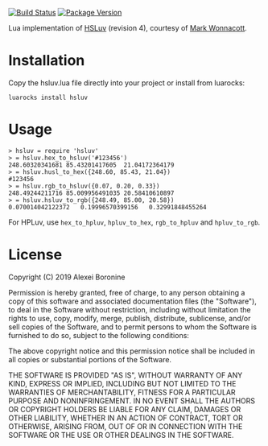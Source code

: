 [![Build Status](https://travis-ci.org/hsluv/hsluv-lua.svg)](https://travis-ci.org/hsluv/hsluv-lua)
[![Package Version](https://img.shields.io/badge/luarocks-0.1--0-blue.svg)](https://luarocks.org/modules/hsluv/hsluv)

Lua implementation of [HSLuv](http://www.hsluv.org/) (revision 4), courtesy of [Mark Wonnacott](https://github.com/Ragzouken).

# Installation

Copy the hsluv.lua file directly into your project or install from luarocks:

    luarocks install hsluv

# Usage

    > hsluv = require 'hsluv'
    > = hsluv.hex_to_hsluv('#123456')
    248.60320341681 85.43201417605  21.04172364179
    > = hsluv.husl_to_hex({248.60, 85.43, 21.04})
    #123456
    > = hsluv.rgb_to_hsluv({0.07, 0.20, 0.33})
    248.49244211716 85.009956491035 20.58410610897
    > = hsluv.hsluv_to_rgb({248.49, 85.00, 20.58})
    0.070014042122372   0.19996570399156   0.32991848455264

For HPLuv, use `hex_to_hpluv`, `hpluv_to_hex`, `rgb_to_hpluv` and `hpluv_to_rgb`.

# License

Copyright (C) 2019 Alexei Boronine

Permission is hereby granted, free of charge, to any person obtaining a copy of this software and
associated documentation files (the "Software"), to deal in the Software without restriction, including 
without limitation the rights to use, copy, modify, merge, publish, distribute, sublicense, and/or sell 
copies of the Software, and to permit persons to whom the Software is furnished to do so, subject to the 
following conditions:

The above copyright notice and this permission notice shall be included in all copies or substantial 
portions of the Software.

THE SOFTWARE IS PROVIDED "AS IS", WITHOUT WARRANTY OF ANY KIND, EXPRESS OR IMPLIED, INCLUDING BUT NOT 
LIMITED TO THE WARRANTIES OF MERCHANTABILITY, FITNESS FOR A PARTICULAR PURPOSE AND NONINFRINGEMENT. IN 
NO EVENT SHALL THE AUTHORS OR COPYRIGHT HOLDERS BE LIABLE FOR ANY CLAIM, DAMAGES OR OTHER LIABILITY, 
WHETHER IN AN ACTION OF CONTRACT, TORT OR OTHERWISE, ARISING FROM, OUT OF OR IN CONNECTION WITH THE 
SOFTWARE OR THE USE OR OTHER DEALINGS IN THE SOFTWARE.
